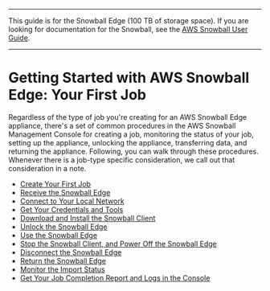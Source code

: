 --------

This guide is for the Snowball Edge \(100 TB of storage space\)\. If you are looking for documentation for the Snowball, see the [AWS Snowball User Guide](http://docs.aws.amazon.com/snowball/latest/ug/whatissnowball.html)\.

--------

# Getting Started with AWS Snowball Edge: Your First Job<a name="common-get-start"></a>

Regardless of the type of job you're creating for an AWS Snowball Edge appliance, there's a set of common procedures in the AWS Snowball Management Console for creating a job, monitoring the status of your job, setting up the appliance, unlocking the appliance, transferring data, and returning the appliance\. Following, you can walk through these procedures\. Whenever there is a job\-type specific consideration, we call out that consideration in a note\.


+ [Create Your First Job](create-job.md)
+ [Receive the Snowball Edge](receive-appliance.md)
+ [Connect to Your Local Network](getting-started-connect.md)
+ [Get Your Credentials and Tools](get-credentials.md)
+ [Download and Install the Snowball Client](download-the-client.md)
+ [Unlock the Snowball Edge](unlockappliance.md)
+ [Use the Snowball Edge](transfer-data.md)
+ [Stop the Snowball Client, and Power Off the Snowball Edge](turnitoff.md)
+ [Disconnect the Snowball Edge](disconnectappliance.md)
+ [Return the Snowball Edge](return-appliance.md)
+ [Monitor the Import Status](monitor-status.md)
+ [Get Your Job Completion Report and Logs in the Console](report.md)